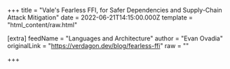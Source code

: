 
+++
title = "Vale's Fearless FFI, for Safer Dependencies and Supply-Chain Attack Mitigation"
date = 2022-06-21T14:15:00.000Z
template = "html_content/raw.html"

[extra]
feedName = "Languages and Architecture"
author = "Evan Ovadia"
originalLink = "https://verdagon.dev/blog/fearless-ffi"
raw = ""

+++


